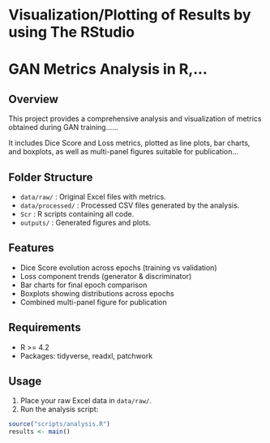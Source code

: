 # Visualization/Plotting of Results by using The RStudio

# GAN Metrics Analysis in R,...
## Overview
This project provides a comprehensive analysis and visualization of metrics obtained during GAN training......

It includes Dice Score and Loss metrics, plotted as line plots, bar charts, and boxplots, as well as multi-panel figures suitable for publication...

## Folder Structure
- `data/raw/` : Original Excel files with metrics.
- `data/processed/` : Processed CSV files generated by the analysis.
- `Scr` : R scripts containing all code.
- `outputs/` : Generated figures and plots.

## Features
- Dice Score evolution across epochs (training vs validation)
- Loss component trends (generator & discriminator)
- Bar charts for final epoch comparison
- Boxplots showing distributions across epochs
- Combined multi-panel figure for publication

## Requirements
- R >= 4.2
- Packages: tidyverse, readxl, patchwork

## Usage
1. Place your raw Excel data in `data/raw/`.
2. Run the analysis script:

```r
source("scripts/analysis.R")
results <- main()
